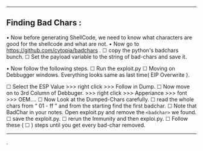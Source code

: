 - - -
## Finding Bad Chars :

• Now before generating ShellCode, we need to know what characters are good for the shellcode and what are not.
• Now go to https://github.com/cytopia/badchars .
☐ copy the python's badchars bunch.
☐ Set the payload variable to the string of bad-chars and save it.

• Now follow the following steps.
☐ Run the exploit.py
☐ Moving on Debbugger windows. Everything looks same as last time( EIP Overwrite ).

☐ Select the ESP Value >>> right click >>> Follow in Dump.
☐ Now move on to 3rd Column of Debbuger. >>> right click >>> Apperiance >>> font >>> OEM....
☐ Now Look at the Dumped-Chars carefully.
☐ read the whole chars from “ 01 - ff ” and from the starting find the first badchar.
☐ Note that BadChar in your notes. Open exploit.py and remove the `<badchar>` we found.
☐ save the exploit.py.
☐ rerun the Immunity and then exploi.py.
☐ Follow these ( ☐ ) steps until you get every bad-char removed.
- - -




















.

